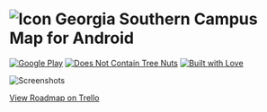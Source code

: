 # ![Icon](http://i.imgur.com/UMtGcMs.png?1) Georgia Southern Campus Map for Android

[![Google Play](http://forthebadge.com/images/badges/built-for-android.svg)](https://play.google.com/store/apps/details?id=com.kobitate.gscampusmap) [![Does Not Contain Tree Nuts](http://forthebadge.com/images/badges/does-not-contain-treenuts.svg)](http://forthebadge.com) [![Built with Love](http://forthebadge.com/images/badges/built-with-love.svg)](http://forthebadge.com)

![Screenshots](http://i.imgur.com/axQnTJU.png)

[View Roadmap on Trello](https://trello.com/b/EgTkP1h2)
